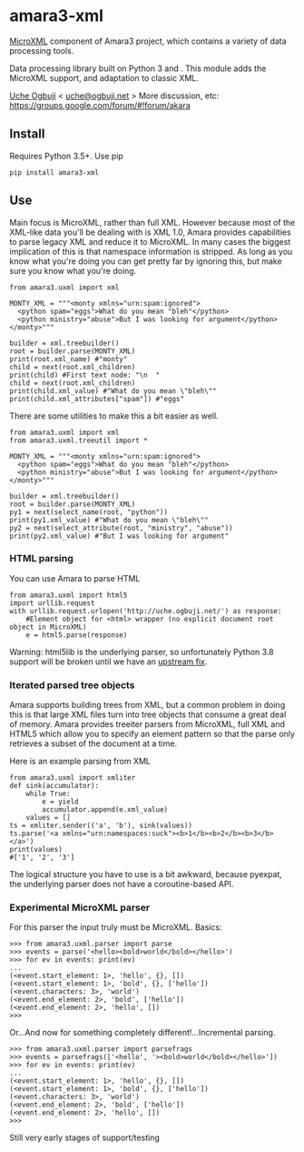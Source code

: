 # amara3-xml

[MicroXML](http://www.w3.org/community/microxml/) component of Amara3 project, which contains a variety of data processing tools.

Data processing library built on Python 3 and . This module adds the MicroXML support, and adaptation to classic XML.

[Uche Ogbuji](http://uche.ogbuji.net) < uche@ogbuji.net >
More discussion, etc: https://groups.google.com/forum/#!forum/akara

## Install

Requires Python 3.5+. Use pip

```
pip install amara3-xml
```

## Use

Main focus is MicroXML, rather than full XML. However because most of the XML-like data you'll be dealing with is XML 1.0, Amara provides capabilities to parse legacy XML and reduce it to MicroXML. In many cases the biggest implication of this is that namespace information is stripped. As long as you know what you're doing you can get pretty far by ignoring this, but make sure you know what you're doing.

    from amara3.uxml import xml
    
    MONTY_XML = """<monty xmlns="urn:spam:ignored">
      <python spam="eggs">What do you mean "bleh"</python>
      <python ministry="abuse">But I was looking for argument</python>
    </monty>"""

    builder = xml.treebuilder()
    root = builder.parse(MONTY_XML)
    print(root.xml_name) #"monty"
    child = next(root.xml_children)
    print(child) #First text node: "\n  "
    child = next(root.xml_children)
    print(child.xml_value) #"What do you mean \"bleh\""
    print(child.xml_attributes["spam"]) #"eggs"

There are some utilities to make this a bit easier as well.

    from amara3.uxml import xml
    from amara3.uxml.treeutil import *

    MONTY_XML = """<monty xmlns="urn:spam:ignored">
      <python spam="eggs">What do you mean "bleh"</python>
      <python ministry="abuse">But I was looking for argument</python>
    </monty>"""

    builder = xml.treebuilder()
    root = builder.parse(MONTY_XML)
    py1 = next(select_name(root, "python"))
    print(py1.xml_value) #"What do you mean \"bleh\""
    py2 = next(select_attribute(root, "ministry", "abuse"))
    print(py2.xml_value) #"But I was looking for argument"

### HTML parsing

You can use Amara to parse HTML

```
from amara3.uxml import html5
import urllib.request
with urllib.request.urlopen('http://uche.ogbuji.net/') as response:
    #Element object for <html> wrapper (no explicit document root object in MicroXML)
    e = html5.parse(response)
```

Warning: html5lib is the underlying parser, so unfortunately Python 3.8 support will be broken until we have an [upstream fix](https://github.com/html5lib/html5lib-python/issues/419).

### Iterated parsed tree objects

Amara supports building trees from XML, but a common problem in doing this is that large XML files turn into tree objects that consume a great deal of memory. Amara provides treeiter parsers from MicroXML, full XML and HTML5 which allow you to specify an element pattern so that the parse only retrieves a subset of the document at a time.

Here is an example parsing from XML

```
from amara3.uxml import xmliter
def sink(accumulator):
    while True:
        e = yield
        accumulator.append(e.xml_value)
    values = []
ts = xmliter.sender(('a', 'b'), sink(values))
ts.parse('<a xmlns="urn:namespaces:suck"><b>1</b><b>2</b><b>3</b></a>')
print(values)
#['1', '2', '3']
```

The logical structure you have to use is a bit awkward, because pyexpat, the underlying parser does not have a coroutine-based API.

### Experimental MicroXML parser

For this parser the input truly must be MicroXML. Basics:

	>>> from amara3.uxml.parser import parse
	>>> events = parse('<hello><bold>world</bold></hello>')
	>>> for ev in events: print(ev)
	... 
	(<event.start_element: 1>, 'hello', {}, [])
	(<event.start_element: 1>, 'bold', {}, ['hello'])
	(<event.characters: 3>, 'world')
	(<event.end_element: 2>, 'bold', ['hello'])
	(<event.end_element: 2>, 'hello', [])
	>>> 

Or…And now for something completely different!…Incremental parsing.

	>>> from amara3.uxml.parser import parsefrags
	>>> events = parsefrags(['<hello', '><bold>world</bold></hello>'])
	>>> for ev in events: print(ev)
	... 
	(<event.start_element: 1>, 'hello', {}, [])
	(<event.start_element: 1>, 'bold', {}, ['hello'])
	(<event.characters: 3>, 'world')
	(<event.end_element: 2>, 'bold', ['hello'])
	(<event.end_element: 2>, 'hello', [])
	>>> 

Still very early stages of support/testing

